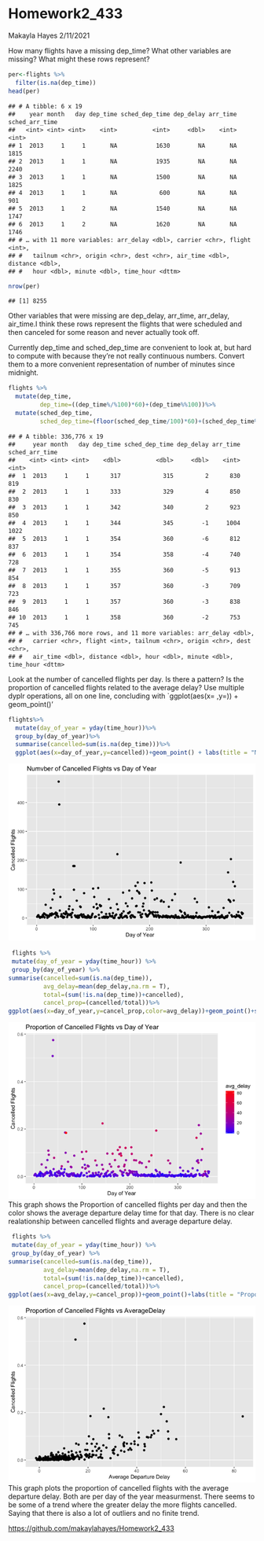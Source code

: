 Homework2\_433
================
Makayla Hayes
2/11/2021

How many flights have a missing dep\_time? What other variables are missing? What might these rows represent?

``` r
per<-flights %>% 
  filter(is.na(dep_time))
head(per)
```

    ## # A tibble: 6 x 19
    ##    year month   day dep_time sched_dep_time dep_delay arr_time sched_arr_time
    ##   <int> <int> <int>    <int>          <int>     <dbl>    <int>          <int>
    ## 1  2013     1     1       NA           1630        NA       NA           1815
    ## 2  2013     1     1       NA           1935        NA       NA           2240
    ## 3  2013     1     1       NA           1500        NA       NA           1825
    ## 4  2013     1     1       NA            600        NA       NA            901
    ## 5  2013     1     2       NA           1540        NA       NA           1747
    ## 6  2013     1     2       NA           1620        NA       NA           1746
    ## # … with 11 more variables: arr_delay <dbl>, carrier <chr>, flight <int>,
    ## #   tailnum <chr>, origin <chr>, dest <chr>, air_time <dbl>, distance <dbl>,
    ## #   hour <dbl>, minute <dbl>, time_hour <dttm>

``` r
nrow(per)
```

    ## [1] 8255

Other variables that were missing are dep\_delay, arr\_time, arr\_delay, air\_time.I think these rows represent the flights that were scheduled and then canceled for some reason and never actually took off.

Currently dep\_time and sched\_dep\_time are convenient to look at, but hard to compute with because they’re not really continuous numbers. Convert them to a more convenient representation of number of minutes since midnight.

``` r
flights %>%
  mutate(dep_time,
         dep_time=((dep_time%/%100)*60)+(dep_time%%100))%>%
  mutate(sched_dep_time,
         sched_dep_time=(floor(sched_dep_time/100)*60)+(sched_dep_time%%100))
```

    ## # A tibble: 336,776 x 19
    ##     year month   day dep_time sched_dep_time dep_delay arr_time sched_arr_time
    ##    <int> <int> <int>    <dbl>          <dbl>     <dbl>    <int>          <int>
    ##  1  2013     1     1      317            315         2      830            819
    ##  2  2013     1     1      333            329         4      850            830
    ##  3  2013     1     1      342            340         2      923            850
    ##  4  2013     1     1      344            345        -1     1004           1022
    ##  5  2013     1     1      354            360        -6      812            837
    ##  6  2013     1     1      354            358        -4      740            728
    ##  7  2013     1     1      355            360        -5      913            854
    ##  8  2013     1     1      357            360        -3      709            723
    ##  9  2013     1     1      357            360        -3      838            846
    ## 10  2013     1     1      358            360        -2      753            745
    ## # … with 336,766 more rows, and 11 more variables: arr_delay <dbl>,
    ## #   carrier <chr>, flight <int>, tailnum <chr>, origin <chr>, dest <chr>,
    ## #   air_time <dbl>, distance <dbl>, hour <dbl>, minute <dbl>, time_hour <dttm>

Look at the number of cancelled flights per day. Is there a pattern? Is the proportion of cancelled flights related to the average delay? Use multiple dyplr operations, all on one line, concluding with \`ggplot(aes(x= ,y=)) + geom\_point()’

``` r
flights%>%
  mutate(day_of_year = yday(time_hour))%>%
  group_by(day_of_year)%>%
  summarise(cancelled=sum(is.na(dep_time)))%>%
  ggplot(aes(x=day_of_year,y=cancelled))+geom_point() + labs(title = "Numvber of Cancelled Flights vs Day of Year", x="Day of Year",y="Cancelled Flights")
```

![](README_files/figure-markdown_github/unnamed-chunk-3-1.png)

``` r
 flights %>%
 mutate(day_of_year = yday(time_hour)) %>% 
 group_by(day_of_year) %>% 
summarise(cancelled=sum(is.na(dep_time)),
          avg_delay=mean(dep_delay,na.rm = T),
          total=(sum(!is.na(dep_time))+cancelled),
          cancel_prop=(cancelled/total))%>%
ggplot(aes(x=day_of_year,y=cancel_prop,color=avg_delay))+geom_point()+scale_colour_gradient(low="blue",high = "red")+labs(title = "Proportion of Cancelled Flights vs Day of Year", x="Day of Year",y="Cancelled Flights")
```

![](README_files/figure-markdown_github/unnamed-chunk-4-1.png) This graph shows the Proportion of cancelled flights per day and then the color shows the average departure delay time for that day. There is no clear realationship between cancelled flights and average departure delay.

``` r
 flights %>%
 mutate(day_of_year = yday(time_hour)) %>% 
 group_by(day_of_year) %>% 
summarise(cancelled=sum(is.na(dep_time)),
          avg_delay=mean(dep_delay,na.rm = T),
          total=(sum(!is.na(dep_time))+cancelled),
          cancel_prop=(cancelled/total))%>%
ggplot(aes(x=avg_delay,y=cancel_prop))+geom_point()+labs(title = "Proportion of Cancelled Flights vs AverageDelay", x="Average Departure Delay",y="Cancelled Flights")
```

![](README_files/figure-markdown_github/unnamed-chunk-5-1.png) This graph plots the proportion of cancelled flights with the average departure delay. Both are per day of the year measurmenst. There seems to be some of a trend where the greater delay the more flights cancelled. Saying that there is also a lot of outliers and no finite trend.

<https://github.com/makaylahayes/Homework2_433>
